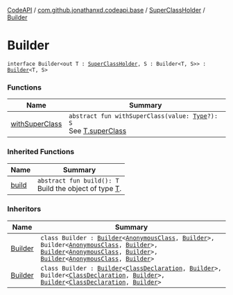 [CodeAPI](../../../index.md) / [com.github.jonathanxd.codeapi.base](../../index.md) / [SuperClassHolder](../index.md) / [Builder](.)

# Builder

`interface Builder<out T : `[`SuperClassHolder`](../index.md)`, S : Builder<T, S>> : `[`Builder`](../../../com.github.jonathanxd.codeapi.builder/-builder/index.md)`<T, S>`

### Functions

| Name | Summary |
|---|---|
| [withSuperClass](with-super-class.md) | `abstract fun withSuperClass(value: `[`Type`](http://docs.oracle.com/javase/6/docs/api/java/lang/reflect/Type.html)`?): S`<br>See [T.superClass](../super-class.md) |

### Inherited Functions

| Name | Summary |
|---|---|
| [build](../../../com.github.jonathanxd.codeapi.builder/-builder/build.md) | `abstract fun build(): T`<br>Build the object of type [T](#). |

### Inheritors

| Name | Summary |
|---|---|
| [Builder](../../-anonymous-class/-builder/index.md) | `class Builder : `[`Builder`](../../-type-declaration/-builder/index.md)`<`[`AnonymousClass`](../../-anonymous-class/index.md)`, `[`Builder`](../../-anonymous-class/-builder/index.md)`>, Builder<`[`AnonymousClass`](../../-anonymous-class/index.md)`, `[`Builder`](../../-anonymous-class/-builder/index.md)`>, `[`Builder`](../../-argument-holder/-builder/index.md)`<`[`AnonymousClass`](../../-anonymous-class/index.md)`, `[`Builder`](../../-anonymous-class/-builder/index.md)`>, `[`Builder`](../../-implementation-holder/-builder/index.md)`<`[`AnonymousClass`](../../-anonymous-class/index.md)`, `[`Builder`](../../-anonymous-class/-builder/index.md)`>` |
| [Builder](../../-class-declaration/-builder/index.md) | `class Builder : `[`Builder`](../../-type-declaration/-builder/index.md)`<`[`ClassDeclaration`](../../-class-declaration/index.md)`, `[`Builder`](../../-class-declaration/-builder/index.md)`>, Builder<`[`ClassDeclaration`](../../-class-declaration/index.md)`, `[`Builder`](../../-class-declaration/-builder/index.md)`>, `[`Builder`](../../-implementation-holder/-builder/index.md)`<`[`ClassDeclaration`](../../-class-declaration/index.md)`, `[`Builder`](../../-class-declaration/-builder/index.md)`>` |
